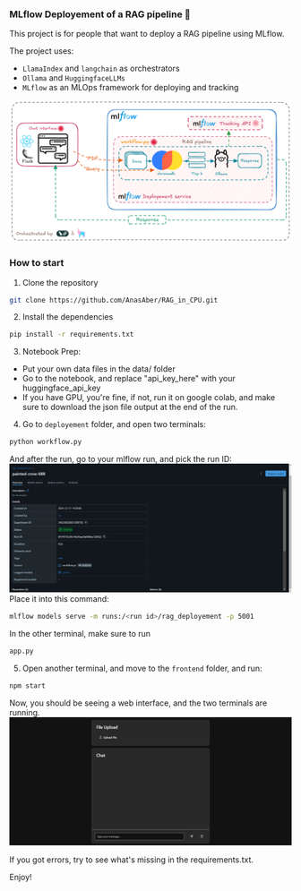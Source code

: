 ### MLflow Deployement of a RAG pipeline 🥀

This project is for people that want to deploy a RAG pipeline using MLflow.

The project uses:
- `LlamaIndex` and `langchain` as orchestrators
- `Ollama` and `HuggingfaceLLMs`
- `MLflow` as an MLOps framework for deploying and tracking

![Project Overview Diagram](images/mlflow_rag_schema.png)
### How to start

1. Clone the repository
```bash
git clone https://github.com/AnasAber/RAG_in_CPU.git
```

2. Install the dependencies
```bash
pip install -r requirements.txt
```

3. Notebook Prep:
- Put your own data files in the data/ folder
- Go to the notebook, and replace "api_key_here" with your huggingface_api_key
- If you have GPU, you're fine, if not, run it on google colab, and make sure to download the json file output at the end of the run.

4. Go to `deployement` folder, and open two terminals:
```bash
python workflow.py
```
And after the run, go to your mlflow run, and pick the run ID:
![Run ID](images/run_id.png)
Place it into this command:
```bash
mlflow models serve -m runs:/<run id>/rag_deployement -p 5001
```
In the other terminal, make sure to run
```bash
app.py
```
5. Open another terminal, and move to the `frontend` folder, and run:
```bash
npm start
```

Now, you should be seeing a web interface, and the two terminals are running.
![Interface](images/interface.png)

If you got errors, try to see what's missing in the requirements.txt.

Enjoy!
